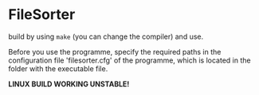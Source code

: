 # FileSorter

build by using `make` (you can change the compiler) and use.

Before you use the programme, specify the required paths in the configuration file 'filesorter.cfg' of the programme, which is located in the folder with the executable file.

**LINUX BUILD WORKING UNSTABLE!**
